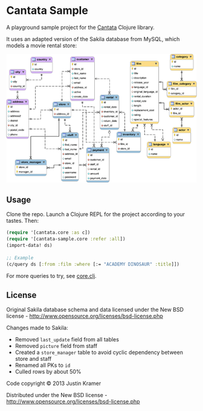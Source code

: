 # Cantata Sample

A playground sample project for the [Cantata](https://github.com/jkk/cantata) Clojure library.

It uses an adapted version of the Sakila database from MySQL, which models a movie rental store:

<img src="https://github.com/jkk/cantata-sample/raw/master/doc/film_store.png">

## Usage

Clone the repo. Launch a Clojure REPL for the project according to your tastes. Then:

```clj
(require '[cantata.core :as c])
(require '[cantata-sample.core :refer :all])
(import-data! ds)

;; Example
(c/query ds [:from :film :where [:= "ACADEMY DINOSAUR" :title]])
```

For more queries to try, see [core.clj](https://github.com/jkk/cantata-sample/blob/master/src/cantata_sample/core.clj).

## License

Original Sakila database schema and data licensed under the New BSD license - http://www.opensource.org/licenses/bsd-license.php

Changes made to Sakila:

* Removed `last_update` field from all tables
* Removed `picture` field from staff
* Created a `store_manager` table to avoid cyclic dependency between store and staff
* Renamed all PKs to `id`
* Culled rows by about 50%

Code copyright © 2013 Justin Kramer

Distributed under the New BSD license - http://www.opensource.org/licenses/bsd-license.php